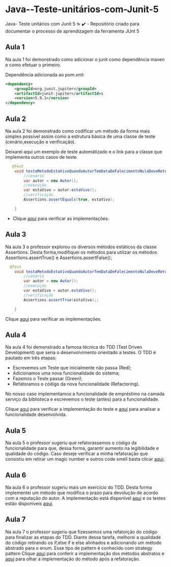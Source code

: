 # Java--Teste-unitários-com-Junit-5
Java- Teste unitários com Junit 5 :coffee: :heavy_check_mark: - Repositório criado para documentar o processo de aprendizagem da ferramenta JUnt 5

## Aula 1

Na aula 1 foi demonstrado como adicionar o junit como dependência maven e como efetuar o primeiro.

Dependência adicionada ao pom.xml:
```xml 
<dependency>
    <groupId>org.junit.jupiter</groupId>
    <artifactId>junit-jupiter</artifactId>s
    <version>5.9.1</version>
</dependency>
```
## Aula 2

Na aula 2 foi demonstrado como codificar um método da forma mais simples possível assim como a estrutura básica de uma classe de teste (cenário,execução e verificação).

Deixarei aqui um exemplo de teste automátizado e o link para a classe que implementa outros casos de teste.

```java
   @Test
    void testaMetodoEstaVivoQuandoAutorTemDataDeFalecimentoNulaDeveRetornarTrue(){
        //cenário
        var autor = new Autor();
        //execução
        var estaVivo = autor.estaVivo();
        //verificação
        Assertions.assertEquals(true, estaVivo);

    }
```
- Clique [aqui](https://github.com/lramon2001/Java--Teste-unitarios-com-Junit-5/blob/main/models/AutorTest.java) para verificar as implementações.
## Aula 3

Na aula 3 o professor explorou os diversos métodos estáticos da classe Assertions. Desta forma,modifiquei os métodos para utilizar os métodos Assertions.assertTrue() e Assertions.assertFalse();

```java
  @Test
    void testaMetodoEstaVivoQuandoAutorTemDataDeFalecimentoNulaDeveRetornarTrue(){
        //cenário
        var autor = new Autor();
        //execução
        var estaVivo = autor.estaVivo();
        //verificação
        Assertions.assertTrue(estaVivo);;

    }
```

Clique [aqui](https://github.com/lramon2001/Java--Teste-unitarios-com-Junit-5/blob/main/models/AutorTestII.java) para verificar as implementações.

## Aula 4

Na aula 4 foi demonstrado a famosa técnica do TDD (Test Driven Development) que seria o desenvolvimento orientado a testes. O TDD é pautado em três etapas:
- Escrevemos um Teste que inicialmente não passa (Red);
- Adicionamos uma nova funcionalidade do sistema;
- Fazemos o Teste passar (Green);
- Refatoramos o código da nova funcionalidade (Refactoring).

No nosso caso implementamos a funcionalidade de empréstimo na camada serviço da biblioteca e escrevemos o teste (antes) para a funcionalidade.

Clique [aqui](https://github.com/lramon2001/Java--Teste-unitarios-com-Junit-5/blob/main/services/EmprestimoServiceTest.java) para verificar a implementação do teste e [aqui](https://github.com/lramon2001/Java--Teste-unitarios-com-Junit-5/blob/main/services/EmprestimoService.java) para analisar a funcionalidade desenvolvida.

## Aula 5
Na aula 5 o professor sugeriu que refatorassemos o código da funcionalidade para que, dessa forma, garantir aumento na legibilidade e qualidade do código. Caso deseje verificar a minha refatoração que consistiu em retirar um magic number e outros code smell basta clicar [aqui](https://github.com/lramon2001/Java--Teste-unitarios-com-Junit-5/blob/main/services/EsprestimoServiceRefatorado.java);

## Aula 6
Na aula 6 o professor sugeriu mais um exercicio do TDD. Desta forma implementei um método que modifica o prazo para devolução de acordo com a reputação do autor. A implementação está disponível [aqui]() e os testes estão disponiveis [aqui]().

## Aula 7
Na aula 7 o professor sugeriu que fizessemos uma refatorção do código para finalizar as etapas do TDD. Diante dessa tarefa, melhorei a qualidade do código retirando os if,else if e else alinhados e adicionando um método abstrado para o enum. Esse tipo de pattern é conhecido com strategy pattern
Clique [aqui](https://github.com/lramon2001/Java--Teste-unitarios-com-Junit-5/blob/main/enums/Reputacao.java) para conferir a implementação dos métodos abstratos e [aqui]() para olhar a implementação do método após a refatoração.


